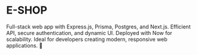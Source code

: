 # E-SHOP
Full-stack web app with Express.js, Prisma, Postgres, and Next.js. Efficient API, secure authentication, and dynamic UI. Deployed with Now for scalability. Ideal for developers creating modern, responsive web applications. 🚀
